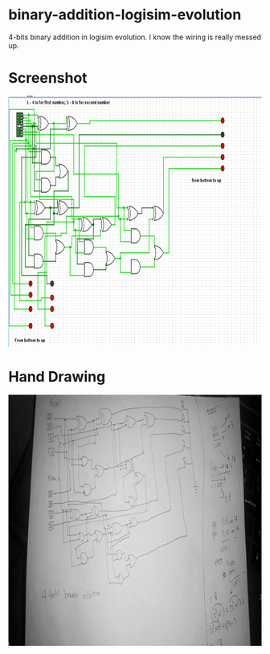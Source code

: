 # binary-addition-logisim-evolution
4-bits binary addition in logisim evolution. I know the wiring is really messed up.

# Screenshot
<img src="screenshot.png" height="500">

# Hand Drawing
<img src="handdraw.jpeg" height="500">
